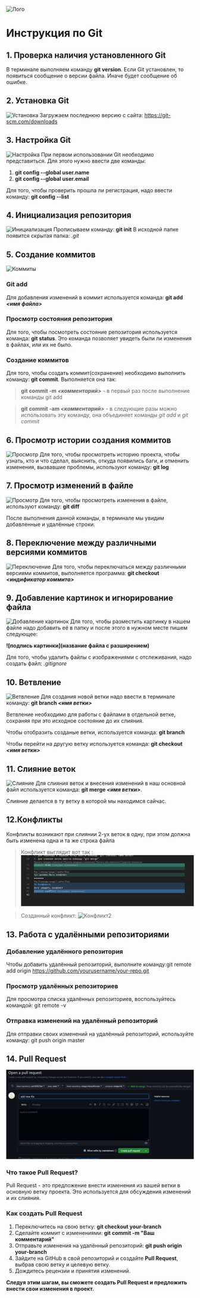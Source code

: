 ![Лого](git.jpg)
# Инструкция по Git

## 1. Проверка наличия установленного Git
В терминале выполняем команду **git version**. Если Git установлен, то появиться сообщение о версии файла. Иначе будет сообщение об ошибке.

## 2. Установка Git
![Установка](installation.jpg)
Загружаем последнюю  версию с сайта: https://git-scm.com/downloads

## 3. Настройка Git
![Настройка](customization.png)
При первом использовании Git необходимо представиться. Для этого нужно ввести две команды:
1. **git config --global user.name**
2. **git config --global user.email**

Для того, чтобы проверить прошла ли регистрация, надо ввести команду: **git config --list**

 ## 4. Инициализация репозитория
![Инициализация](Initialization.png)
 Прописываем команду: **git init**
 В исходной папке появится скрытая папка: *.git*
## 5. Создание коммитов
![Коммиты](commit.jpg)
### Git add
Для добавления изменений в коммит используется команда: **git add *<имя файла>***

### Просмотр состояния репозитория
Для того, чтобы посмотреть состояние репозитория используется команда: **git status**. Это команда позволяет увидеть были ли изменения в файлах, или их не было.

### Создание коммитов 
Для того, чтобы создать коммит(сохранение) необходимо выполнить команду: **git commit**. Выполняется она так: 

 >**git commit -m *<комментарий>*** - в первый раз после выполнение команды git add

 >**git commit -am *<комментарий>*** - в следующие разы можно использовать эту команду, она объединяет команды *git add* и *git commit*

## 6. Просмотр истории создания коммитов
![Просмотр](Viewing.png)
Для того, чтобы просмотреть историю проекта, чтобы узнать, кто и что сделал, выяснить, откуда появились баги, и отменить изменения, вызвавшие проблемы, используют команду: **git log**
## 7. Просмотр изменений в файле
![Просмотр](Viewing.png)
Для того, чтобы просмотреть изменения в файле, используют команду: **git diff**

После выполнения данной команды, в терминале мы увидим добавленные и удалённые строки.
## 8. Переключение между различными версиями коммитов
![Переключение](Switching.png)
Для того, чтобы переключаться между различными версиями коммитов, выполняется программа: **git checkout *<индификатор коммита>***

## 9. Добавление картинок и игнорирование файла
![Добавление картинок](add_photo.png)
Для того, чтобы разместить картинку в нашем файле надо добавить её в папку и после этого в нужном месте пишем следующее:

**![подпись картинки](название файла с разширением)**

Для того, чтобы удалить файлы с изображениями с отслеживания, надо создать файл: *.gitignore*

## 10. Ветвление
![Ветвление](Branching.png)
Для создания новой ветки надо ввести в терминале команду: **git branch *<имя ветки>***

Ветвление необходимо для работы с файлами в отдельной ветке, сохраняя при это исходное состояние до их слияния.

Чтобы отобразить созданые ветки, используется команда: **git branch**

Чтобы перейти на другую ветку используется команда: **git checkout *<имя ветки>***

## 11. Слияние веток
![Слияние](Merge.jpg)
Для слияния веток и внесения изменений в наш основной файл используется команда: **git merge *<имя ветки>***.

Слияние делается в ту ветку в которой мы находимся сайчас.

## 12.Конфликты

Конфликты возникают при слиянии 2-ух веток в одну, при этом должна быть изменена одна и та же строка файла

>Конфликт выглядит вот так : 
![Конфликт](conflict.jpg)

>Созданный конфликт:
![Конфликт2](conflict2.jpg)

## 13. Работа с удалёнными репозиториями

### Добавление удалённого репозитория
Чтобы добавить удалённый репозиторий, выполните команду:git remote add origin https://github.com/yourusername/your-repo.git

### Просмотр удалённых репозиториев
Для просмотра списка удалённых репозиториев, воспользуйтесь командой: git remote -v

### Отправка изменений на удалённый репозиторий
Для отправки своих изменений на удалённый репозиторий, используйте команду: git push origin master

## 14. Pull Request
![Pull Request](pull_request.png)

### Что такое Pull Request?
Pull Request - это предложение внести изменения из вашей ветки в основную ветку проекта. Это используется для обсуждения изменений и их слияния.

### Как создать Pull Request
1. Переключитесь на свою ветку: **git checkout your-branch**
2. Сделайте коммит с изменениями: **git commit -m "Ваш комментарий"**
3. Отправьте изменения на удалённый репозиторий: **git push origin your-branch**
4. Зайдите на GitHub в свой репозиторий и создайте **Pull Request**, выбрав свою ветку и целевую ветку.
5. Дождитесь рецензии и принятия изменений.

**Следуя этим шагам, вы сможете создать Pull Request и предложить внести свои изменения в проект.**